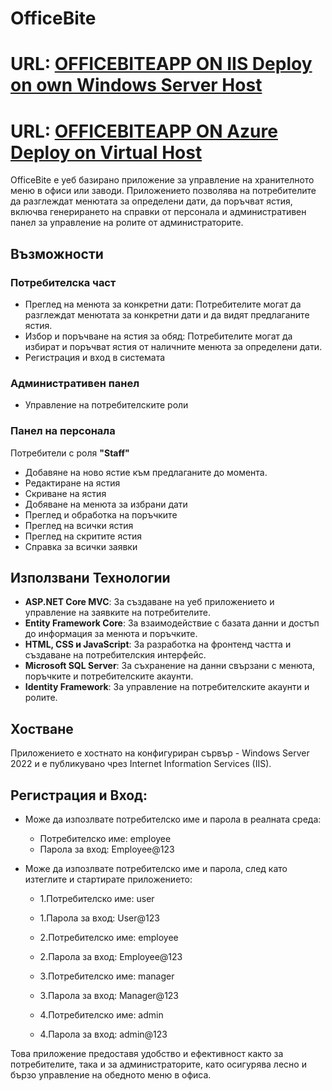 # OfficeBite
# URL: <a href="https://officebite.freeddns.org/"> OFFICEBITEAPP ON IIS Deploy on own Windows Server Host</a>
# URL: <a href="https://officebite.azurewebsites.net/"> OFFICEBITEAPP ON Azure Deploy on Virtual Host</a>

OfficeBite е уеб базирано приложение за управление на хранителното меню в офиси или заводи.
Приложението позволява на потребителите да разглеждат менютата за определени дати, да поръчват ястия, включва генерирането на справки от персонала и административен панел за управление на ролите от администраторите.
    
## Възможности

### Потребителска част
- Преглед на менюта за конкретни дати: 
Потребителите могат да разглеждат менютата за конкретни дати и да видят предлаганите ястия.
- Избор и поръчване на ястия за обяд:
Потребителите могат да избират и поръчват ястия от наличните менюта за определени дати.
- Регистрация и вход в системата

### Административен панел
- Управление на потребителските роли

### Панел на персонала
Потребители с роля **"Staff"**
- Добавяне на ново ястие към предлаганите до момента.
- Редактиране на ястия
- Скриване на ястия
- Добяване на менюта за избрани дати
- Преглед и обработка на поръчките
- Преглед на всички ястия
- Преглед на скритите ястия
- Справка за всички заявки
  
## Използвани Технологии

- **ASP.NET Core MVC**: За създаване на уеб приложението и управление на заявките на потребителите.
- **Entity Framework Core**: За взаимодействие с базата данни и достъп до информация за менюта и поръчките.
- **HTML, CSS и JavaScript**: За разработка на фронтенд частта и създаване на потребителския интерфейс.
- **Microsoft SQL Server**: За съхранение на данни свързани с менюта, поръчките и потребителските акаунти.
- **Identity Framework**: За управление на потребителските акаунти и ролите.

## Хостване

Приложението е хостнато на конфигуриран сървър - Windows Server 2022 и е публикувано чрез Internet Information Services (IIS).

## Регистрация и Вход:
- Може да изпозлвате потребителско име и парола в реалната среда:
  * Потребителско име: employee
  * Парола за вход: Employee@123
  
- Може да изпозлвате потребителско име и парола, след като изтеглите и стартирате приложението:
  * 1.Потребителско име: user
  * 1.Парола за вход: User@123
    
  * 2.Потребителско име: employee
  * 2.Парола за вход: Employee@123
    
  * 3.Потребителско име: manager
  * 3.Парола за вход: Manager@123
 
  * 4.Потребителско име: admin
  * 4.Парола за вход: admin@123


Това приложение предоставя удобство и ефективност както за потребителите, така и за администраторите, 
като осигурява лесно и бързо управление на обедното меню в офиса.

